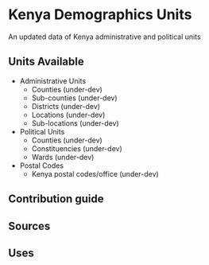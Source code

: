# Kenya Demographics Units
An updated data of Kenya administrative and political units

## Units Available
* Administrative Units
  * Counties (under-dev)
  * Sub-counties (under-dev)
  * Districts (under-dev)
  * Locations (under-dev)
  * Sub-locations (under-dev)
* Political Units
  * Counties (under-dev)
  * Constituencies (under-dev)
  * Wards (under-dev)
* Postal Codes
    * Kenya postal codes/office (under-dev)
  
## Contribution guide
## Sources
## Uses
